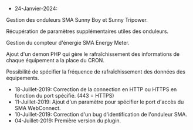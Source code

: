 * 24-Janvier-2024:

Gestion des onduleurs SMA Sunny Boy et Sunny Tripower.

Récupération de paramètres supplémentaires utiles des onduleurs.

Gestion du compteur d'énergie SMA Energy Meter.

Ajout d'un demon PHP qui gère le rafraîchissement des informations de chaque équipement a la place du CRON.

Possibilité de spécifier la fréquence de rafraîchissement des données des équipements.

* 18-Juillet-2019: Correction de la connection en HTTP ou HTTPS en fonction du port spécifié. (443 = HTTPS)
* 11-Juillet-2019: Ajout d'un paramètre pour spécifier le port d'accès du SMA WebConnect.
* 10-Juillet-2019: Correction d'un bug d'identification de l'onduleur SMA.
* 04-Juillet-2019: Première version du plugin.
